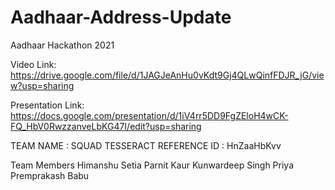 # Aadhaar-Address-Update
Aadhaar Hackathon 2021

Video Link: https://drive.google.com/file/d/1JAGJeAnHu0vKdt9Gj4QLwQinfFDJR_jG/view?usp=sharing

Presentation Link: https://docs.google.com/presentation/d/1iV4rr5DD9FgZEloH4wCK-FQ_HbV0RwzzanveLbKG47I/edit?usp=sharing


TEAM NAME : SQUAD TESSERACT
REFERENCE ID : HnZaaHbKvv

Team Members 
Himanshu Setia
Parnit Kaur
Kunwardeep Singh
Priya Premprakash Babu
